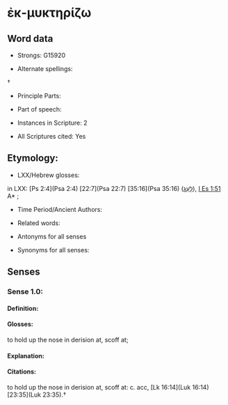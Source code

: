 # ἐκ-μυκτηρίζω 

<!-- Status: S2=NeedsEdits -->
<!-- Lexica used for edits:   -->

## Word data

* Strongs: G15920

* Alternate spellings:

† 

* Principle Parts: 


* Part of speech: 


* Instances in Scripture: 2

* All Scriptures cited: Yes

## Etymology: 


* LXX/Hebrew glosses: 

in LXX: [Ps 2:4](Psa 2:4) [22:7](Psa 22:7) [35:16](Psa 35:16) ([לָעַג](//en-uhl/H3932)), [I Es 1:51](1Esd.1.51) A* ;

* Time Period/Ancient Authors: 


* Related words: 

* Antonyms for all senses

* Synonyms for all senses: 


## Senses 


### Sense  1.0: 

#### Definition: 

#### Glosses: 

to hold up the nose in derision at, scoff at; 

#### Explanation: 


#### Citations: 

to hold up the nose in derision at, scoff at: c. acc, [Lk 16:14](Luk 16:14) [23:35](Luk 23:35).†
